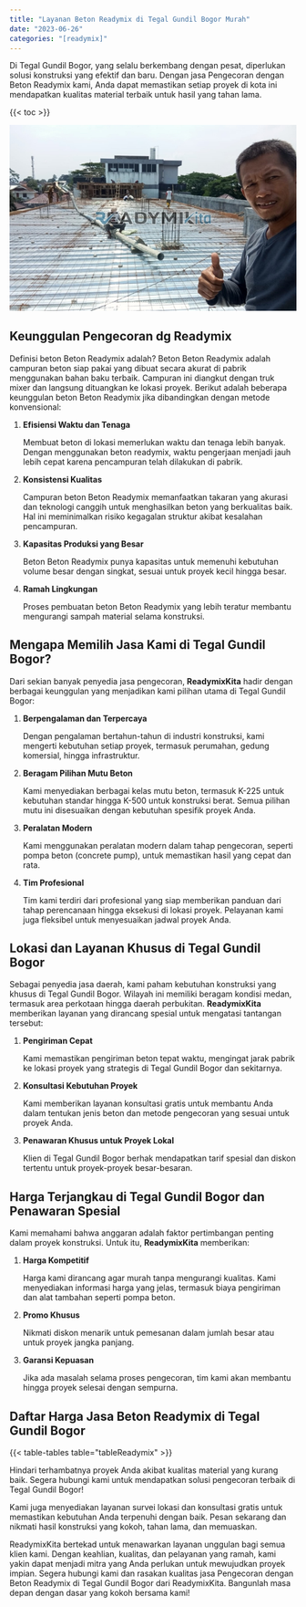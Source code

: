```yaml
---
title: "Layanan Beton Readymix di Tegal Gundil Bogor Murah"
date: "2023-06-26"
categories: "[readymix]"
---
```


Di Tegal Gundil Bogor, yang selalu berkembang dengan pesat, diperlukan solusi konstruksi yang efektif dan baru. Dengan jasa Pengecoran dengan Beton Readymix kami, Anda dapat memastikan setiap proyek di kota ini mendapatkan kualitas material terbaik untuk hasil yang tahan lama.

{{< toc >}}

![Layanan Beton Readymix di Tegal Gundil Bogor Murah](/images/readymix/cor-readymix-15.jpg)

## Keunggulan Pengecoran dg Readymix

Definisi beton Beton Readymix adalah? Beton Beton Readymix adalah campuran beton siap pakai yang dibuat secara akurat di pabrik menggunakan bahan baku terbaik. Campuran ini diangkut dengan truk mixer dan langsung dituangkan ke lokasi proyek. Berikut adalah beberapa keunggulan beton Beton Readymix jika dibandingkan dengan metode konvensional:

1. **Efisiensi Waktu dan Tenaga**

   Membuat beton di lokasi memerlukan waktu dan tenaga lebih banyak. Dengan menggunakan beton readymix, waktu pengerjaan menjadi jauh lebih cepat karena pencampuran telah dilakukan di pabrik.

2. **Konsistensi Kualitas**

   Campuran beton Beton Readymix memanfaatkan takaran yang akurasi dan teknologi canggih untuk menghasilkan beton yang berkualitas baik. Hal ini meminimalkan risiko kegagalan struktur akibat kesalahan pencampuran.

3. **Kapasitas Produksi yang Besar**

   Beton Beton Readymix punya kapasitas untuk memenuhi kebutuhan volume besar dengan singkat, sesuai untuk proyek kecil hingga besar.

4. **Ramah Lingkungan**

   Proses pembuatan beton Beton Readymix yang lebih teratur membantu mengurangi sampah material selama konstruksi.

## Mengapa Memilih Jasa Kami di Tegal Gundil Bogor?

Dari sekian banyak penyedia jasa pengecoran, **ReadymixKita** hadir dengan berbagai keunggulan yang menjadikan kami pilihan utama di Tegal Gundil Bogor:

1. **Berpengalaman dan Terpercaya**

   Dengan pengalaman bertahun-tahun di industri konstruksi, kami mengerti kebutuhan setiap proyek, termasuk perumahan, gedung komersial, hingga infrastruktur.

2. **Beragam Pilihan Mutu Beton**

   Kami menyediakan berbagai kelas mutu beton, termasuk K-225 untuk kebutuhan standar hingga K-500 untuk konstruksi berat. Semua pilihan mutu ini disesuaikan dengan kebutuhan spesifik proyek Anda.

3. **Peralatan Modern**

   Kami menggunakan peralatan modern dalam tahap pengecoran, seperti pompa beton (concrete pump), untuk memastikan hasil yang cepat dan rata.

4. **Tim Profesional**

   Tim kami terdiri dari profesional yang siap memberikan panduan dari tahap perencanaan hingga eksekusi di lokasi proyek. Pelayanan kami juga fleksibel untuk menyesuaikan jadwal proyek Anda.

## Lokasi dan Layanan Khusus di Tegal Gundil Bogor

Sebagai penyedia jasa daerah, kami paham kebutuhan konstruksi yang khusus di Tegal Gundil Bogor. Wilayah ini memiliki beragam kondisi medan, termasuk area perkotaan hingga daerah perbukitan. **ReadymixKita** memberikan layanan yang dirancang spesial untuk mengatasi tantangan tersebut:

1. **Pengiriman Cepat**

   Kami memastikan pengiriman beton tepat waktu, mengingat jarak pabrik ke lokasi proyek yang strategis di Tegal Gundil Bogor dan sekitarnya.

2. **Konsultasi Kebutuhan Proyek**

   Kami memberikan layanan konsultasi gratis untuk membantu Anda dalam tentukan jenis beton dan metode pengecoran yang sesuai untuk proyek Anda.

3. **Penawaran Khusus untuk Proyek Lokal**

   Klien di Tegal Gundil Bogor berhak mendapatkan tarif spesial dan diskon tertentu untuk proyek-proyek besar-besaran.

## Harga Terjangkau di Tegal Gundil Bogor dan Penawaran Spesial

Kami memahami bahwa anggaran adalah faktor pertimbangan penting dalam proyek konstruksi. Untuk itu, **ReadymixKita** memberikan:

1. **Harga Kompetitif**

   Harga kami dirancang agar murah tanpa mengurangi kualitas. Kami menyediakan informasi harga yang jelas, termasuk biaya pengiriman dan alat tambahan seperti pompa beton.

2. **Promo Khusus**

   Nikmati diskon menarik untuk pemesanan dalam jumlah besar atau untuk proyek jangka panjang.

3. **Garansi Kepuasan**

   Jika ada masalah selama proses pengecoran, tim kami akan membantu hingga proyek selesai dengan sempurna.

## Daftar Harga Jasa Beton Readymix di Tegal Gundil Bogor

{{< table-tables table="tableReadymix" >}}

Hindari terhambatnya proyek Anda akibat kualitas material yang kurang baik. Segera hubungi kami untuk mendapatkan solusi pengecoran terbaik di Tegal Gundil Bogor!

Kami juga menyediakan layanan survei lokasi dan konsultasi gratis untuk memastikan kebutuhan Anda terpenuhi dengan baik. Pesan sekarang dan nikmati hasil konstruksi yang kokoh, tahan lama, dan memuaskan.

ReadymixKita bertekad untuk menawarkan layanan unggulan bagi semua klien kami. Dengan keahlian, kualitas, dan pelayanan yang ramah, kami yakin dapat menjadi mitra yang Anda perlukan untuk mewujudkan proyek impian. Segera hubungi kami dan rasakan kualitas jasa Pengecoran dengan Beton Readymix di Tegal Gundil Bogor dari ReadymixKita. Bangunlah masa depan dengan dasar yang kokoh bersama kami!